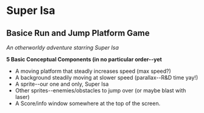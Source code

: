 # Super Isa 

## Basice Run and Jump Platform Game

*An otherworldy adventure starring Super Isa*

**5 Basic Conceptual Components  (in no particular order--yet**

- A moving platform that steadly increases speed (max speed?)
- A background steadily moving at slower speed (parallax--R&D time yay!)
- A sprite--our one and only, Super Isa
- Other sprites--enemies/obstacles to jump over (or maybe blast with laser)
- A Score/info window somewhere at the top of the screen.